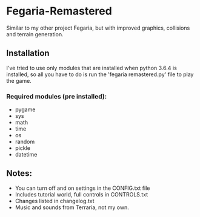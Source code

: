 # Fegaria-Remastered

 Similar to my other project Fegaria, but with improved graphics, collisions and terrain generation. 

## Installation
I've tried to use only modules that are installed when python 3.6.4 
is installed, so all you have to do is run the 'fegaria remastered.py'
file to play the game.
### Required modules (pre installed): 
- pygame
- sys
- math
- time
- os
- random
- pickle
- datetime

## Notes:
- You can turn off and on settings in the CONFIG.txt file
- Includes tutorial world, full controls in CONTROLS.txt
- Changes listed in changelog.txt
- Music and sounds from Terraria, not my own.
